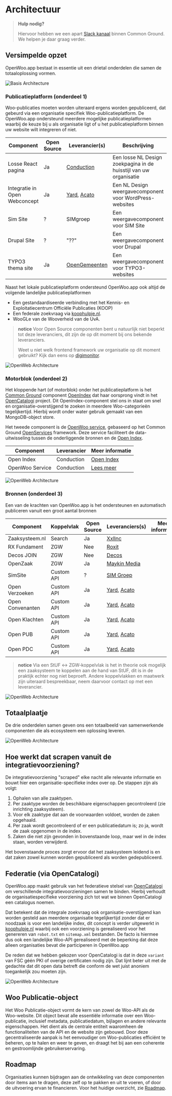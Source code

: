 # Architectuur

> **Hulp nodig?**
>
> Hiervoor hebben we een apart [Slack kanaal](https://samenorganiseren.slack.com/archives/C067Q3UE9F0) binnen Common Ground. We helpen je daar graag verder.

## Versimpelde opzet

OpenWoo.app bestaat in essentie uit een drietal onderdelen die samen de totaaloplossing vormen.

![Basis Architecture](https://raw.githubusercontent.com/ConductionNL/woo-website-template/main/docs/basis.svg)

### Publicatieplatform (onderdeel 1)

Woo-publicaties moeten worden uiteraard ergens worden gepubliceerd, dat gebeurd via een organisatie specifiek Woo-publicatieplatform. De OpenWoo.app ondersteund meerdere mogelijke publicatieplatformen waarbij de keuze bij u als organisatie ligt of u het publicatieplatform binnen uw website wilt integreren of niet.

| Component                     | Open Source | Leverancier(s)                                           | Beschrijving                                                      | Meer informatie |
|-------------------------------|-------------|----------------------------------------------------------|-------------------------------------------------------------------|-----------------|
| Losse React pagina            | Ja          | [Conduction](https://conduction.nl/)                     | Een losse NL Design zoekpagina in de huisstijl van uw organisatie |                 |
| Integratie in Open Webconcept | Ja          | [Yard](https://www.yard.nl/), [Acato](https://acato.nl/) | Een NL Design weergavecomponent voor WordPress-websites           |                 |
| Sim Site                      | ?           | SIMgroep                                                | Een weergavecomponent voor SIM Site                               |                 |
| Drupal Site                   | ?           | "??"                                                     | Een weergavecomponent voor Drupal                                 |                 |
| TYPO3 thema site              | Ja          | [OpenGemeenten](https://www.opengemeenten.nl/)           | Een weergavecomponent voor TYPO3-websites                         |                 |

Naast het lokale publicatieplatform ondersteund OpenWoo.app ook altijd de volgende landelijke publicatieplatformen

- Een gestandaardiseerde verbinding met het Kennis- en Exploitatiecentrum Officiële Publicaties (KOOP)
- Een federale zoekvraag via [koophulpje.nl](https://koophulpje.nl/).
- WooGLe van de Wooverheid van de UvA.

> **notice**
> Voor Open Source componenten bent u natuurlijk niet beperkt tot deze leveranciers, dit zijn de op dit moment bij ons bekende leveranciers.
>
> Weet u niet welk frontend framework uw organisatie op dit moment gebruikt? Kijk dan eens op [digimonitor](https://www.digimonitor.nl/cms-en/gemeenten/).

![OpenWeb Architecture](https://raw.githubusercontent.com/ConductionNL/woo-website-template/main/docs/Publicatie.svg)

### Motorblok (onderdeel 2)

Het kloppende hart (of motorblok) onder het publicatieplatform is het [Common Ground](https://commonground.nl/) component [OpenIndex](https://openindex.online/) dat haar oorsprong vindt in het [OpenCatalogi](https://opencatalogi.nl/) project. Dit OpenIndex-component stel ons in staat om snel en organisatie-overstijgend te zoeken in meerdere Woo-categorieën tegelijkertijd. Hierbij wordt onder water gebruik gemaakt van een MongoDB-object store.

Het tweede component is de [OpenWoo service](https://openwoo.openservices.online/), gebaseerd op het Common Ground [OpenServices](https://openservices.online/) framework. Deze service faciliteert de data-uitwisseling tussen de onderliggende bronnen en de [Open Index](https://openindex.online/).

| Component       | Leverancier   | Meer informatie                                   |
|-----------------|---------------|---------------------------------------------------|
| Open Index      | Conduction    | [Open Index](https://openindex.online/)           |
| OpenWoo Service | Conduction    | [Lees meer](https://openwoo.openservices.online/) |

![OpenWeb Architecture](https://raw.githubusercontent.com/ConductionNL/woo-website-template/main/docs/Integratie.svg)

### Bronnen (onderdeel 3)

Een van de krachten van OpenWoo.app is het ondersteunen en automatisch publiceren vanuit een groot aantal bronnen

| Component        | Koppelvlak | Open Source | Leveranciers(s)                                  | Meer informatie |
|------------------|------------|-------------|-----------------------------------------------|-----------------|
| Zaaksysteem.nl   | Search     | Ja          | [Xxllnc](https://xxllnc.nl/)                  |                 |
| RX Fundament     | ZGW        | Nee         | [Roxit](https://www.roxit.nl/)                |                 |
| Decos JOIN       | ZGW        | Nee         | [Decos](https://www.decos.com/nl)             |                 |
| OpenZaak         | ZGW        | Ja          | [Maykin Media](https://www.maykinmedia.nl/nl/) |                 |
| SimSite          | Custom API | ?           | [SIM Groep](https://www.simgroep.nl/)                                      |                 |
| Open Verzoeken   | Custom API | Ja          | [Yard](https://www.yard.nl/), [Acato](https://acato.nl/)                                          |                 |
| Open Convenanten | Custom API | Ja          | [Yard](https://www.yard.nl/), [Acato](https://acato.nl/) |                 |
| Open Klachten    | Custom API | Ja          | [Yard](https://www.yard.nl/), [Acato](https://acato.nl/) |                 |
| Open PUB         | Custom API | Ja          | [Yard](https://www.yard.nl/), [Acato](https://acato.nl/) |                 |
| Open PDC         | Custom API | Ja          | [Yard](https://www.yard.nl/), [Acato](https://acato.nl/) |                 |

> **notice**
> Via een StUF ↔ ZGW-koppelvlak is het in theorie ook mogelijk een zaaksysteem te koppelen aan de hand van StUF, dit is in de praktijk echter nog niet beproeft. Andere koppelvlakken en maatwerk zijn uiteraard bespreekbaar, neem daarvoor contact op met een leverancier.

![OpenWeb Architecture](https://raw.githubusercontent.com/ConductionNL/woo-website-template/main/docs/Bronnen.svg)

## Totaalplaatje

De drie onderdelen samen geven ons een totaalbeeld van samenwerkende componenten die als ecosysteem een oplossing leveren.

![OpenWeb Architecture](https://raw.githubusercontent.com/ConductionNL/woo-website-template/main/docs/Totaal.svg)

## Hoe werkt dat scrapen vanuit de integratievoorziening?

De integratievoorziening "scraped" elke nacht alle relevante informatie en bouwt hier een organisatie-specifieke index over op. De stappen zijn als volgt:

1. Ophalen van alle zaaktypen.
2. Per zaaktype worden de beschikbare eigenschappen gecontroleerd (zie inrichting zaaksysteem).
3. Voor elk zaaktype dat aan de voorwaarden voldoet, worden de zaken opgehaald.
4. Per zaak wordt gecontroleerd of er een publicatiedatum is; zo ja, wordt de zaak opgenomen in de index.
5. Zaken die niet zijn gevonden in bovenstaande loop, maar wel in de index staan, worden verwijderd.

Het bovenstaande proces zorgt ervoor dat het zaaksysteem leidend is en dat zaken zowel kunnen worden gepubliceerd als worden gedepubliceerd.

## Federatie (via OpenCatalogi)

OpenWoo.app maakt gebruik van het federatieve stelsel van [OpenCatalogi](https://opencatalogi.nl/) om verschillende integratievoorzieningen samen te binden. Hierbij verhoudt de organisatiespecifieke voorziening zich tot wat we binnen OpenCatalogi een catalogus noemen.

Dat betekent dat de integrale zoekvraag ook organisatie-overstijgend kan worden gesteld aan meerdere organisatie tegelijkertijd zonder dat er noodzaak is voor een landelijke index, dit concept is verder uitgewerkt in [koophulpje.nl](https://koophulpje.nl/) waarbij ook een voorziening is gerealiseerd voor het genereren van `robot.txt` en `sitemap.xml` bestanden. De facto is hiermee dus ook een landelijke Woo-API gerealiseerd met de beperking dat deze alleen organisaties bevat die participeren in OpenWoo.app

De reden dat we hebben gekozen voor OpenCatalogi is dat in deze `variant` van FSC géén PKI of overige certificaten nodig zijn. Dat lijnt beter uit met de gedachte dat dit open data betreft die conform de wet juist anoniem toegankelijk zou moeten zijn.

![OpenWeb Architecture](https://raw.githubusercontent.com/ConductionNL/woo-website-template/main/docs/Federatie.svg)

## Woo Publicatie-object

Het Woo Publicatie-object vormt de kern van zowel de Woo-API als de Woo-website. Dit object bevat alle essentiële informatie over een Woo-publicatie, inclusief metadata, publicatiedatum, bijlagen en andere relevante eigenschappen. Het dient als de centrale entiteit waaromheen de functionaliteiten van de API en de website zijn gebouwd. Door deze gecentraliseerde aanpak is het eenvoudiger om Woo-publicaties efficiënt te beheren, op te halen en weer te geven, en draagt het bij aan een coherente en gestroomlijnde gebruikerservaring.

## Roadmap

Organisaties kunnen bijdragen aan de ontwikkeling van deze componenten door items aan te dragen, deze zelf op te pakken en uit te voeren, of door de uitvoering ervan te financieren. Voor het huidige overzicht, zie [Roadmap](/docs/product/Roadmap.md).

